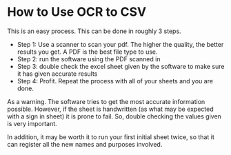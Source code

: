 # How to Use OCR to CSV
This is an easy process. This can be done in roughly 3 steps.

 * Step 1: Use a scanner to scan your pdf. The higher the quality, the better results you get. A PDF is the best file type to use.
 * Step 2: run the software using the PDF scanned in
 * Step 3: double check the excel sheet given by the software to make sure it has given accurate results
 * Step 4: Profit. Repeat the process with all of your sheets and you are done.

As a warning. The software tries to get the most accurate information possible. However, if the sheet is handwritten (as what may be expected with a sign in sheet) it is prone to fail. So, double checking the values given is very important.

In addition, it may be worth it to run your first initial sheet twice, so that it can register all the new names and purposes involved.
